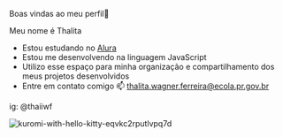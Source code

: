 Boas vindas ao meu perfil👾

Meu nome é Thalita

- Estou estudando no [Alura](https://www.alura.com.br)
- Estou me desenvolvendo na linguagem JavaScript
- Utilizo esse espaço para minha organização e compartilhamento dos meus projetos desenvolvidos
- Entre em contato comigo 📫 thalita.wagner.ferreira@ecola.pr.gov.br

ig: @thaiiwf


![kuromi-with-hello-kitty-eqvkc2rputlvpq7d](https://github.com/thalitaowfz/thalitaowfz/assets/145689344/67f3065e-a714-4ad5-82e0-516ed36fd675)




